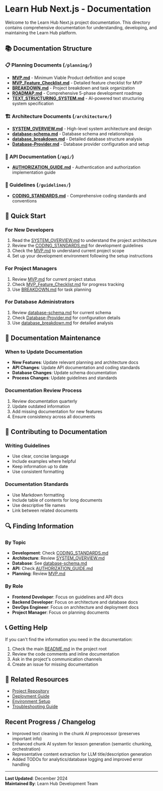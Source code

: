 # Learn Hub Next.js - Documentation

Welcome to the Learn Hub Next.js project documentation. This directory contains comprehensive documentation for understanding, developing, and maintaining the Learn Hub platform.

## 📚 Documentation Structure

### 📋 Planning Documents (`/planning/`)
- **[MVP.md](./planning/MVP.md)** - Minimum Viable Product definition and scope
- **[MVP_Feature_Checklist.md](./planning/MVP_Feature_Checklist.md)** - Detailed feature checklist for MVP
- **[BREAKDOWN.md](./planning/BREAKDOWN.md)** - Project breakdown and task organization
- **[ROADMAP.md](./planning/ROADMAP.md)** - Comprehensive 5-phase development roadmap
- **[TEXT_STRUCTURING_SYSTEM.md](./planning/TEXT_STRUCTURING_SYSTEM.md)** - AI-powered text structuring system specification

### 🏗️ Architecture Documents (`/architecture/`)
- **[SYSTEM_OVERVIEW.md](./architecture/SYSTEM_OVERVIEW.md)** - High-level system architecture and design
- **[database-schema.md](./architecture/database-schema.md)** - Database schema and relationships
- **[database_breakdown.md](./architecture/database_breakdown.md)** - Detailed database structure analysis
- **[Database-Provider.md](./architecture/Database-Provider.md)** - Database provider configuration and setup

### 🔧 API Documentation (`/api/`)
- **[AUTHORIZATION_GUIDE.md](./api/AUTHORIZATION_GUIDE.md)** - Authentication and authorization implementation guide

### 📖 Guidelines (`/guidelines/`)
- **[CODING_STANDARDS.md](./guidelines/CODING_STANDARDS.md)** - Comprehensive coding standards and conventions

## 🚀 Quick Start

### For New Developers
1. Read the [SYSTEM_OVERVIEW.md](./architecture/SYSTEM_OVERVIEW.md) to understand the project architecture
2. Review the [CODING_STANDARDS.md](./guidelines/CODING_STANDARDS.md) for development guidelines
3. Check the [MVP.md](./planning/MVP.md) to understand current project scope
4. Set up your development environment following the setup instructions

### For Project Managers
1. Review [MVP.md](./planning/MVP.md) for current project status
2. Check [MVP_Feature_Checklist.md](./planning/MVP_Feature_Checklist.md) for progress tracking
3. Use [BREAKDOWN.md](./planning/BREAKDOWN.md) for task planning

### For Database Administrators
1. Review [database-schema.md](./architecture/database-schema.md) for current schema
2. Check [Database-Provider.md](./architecture/Database-Provider.md) for configuration details
3. Use [database_breakdown.md](./architecture/database_breakdown.md) for detailed analysis

## 🔄 Documentation Maintenance

### When to Update Documentation
- **New Features**: Update relevant planning and architecture docs
- **API Changes**: Update API documentation and coding standards
- **Database Changes**: Update schema documentation
- **Process Changes**: Update guidelines and standards

### Documentation Review Process
1. Review documentation quarterly
2. Update outdated information
3. Add missing documentation for new features
4. Ensure consistency across all documents

## 📝 Contributing to Documentation

### Writing Guidelines
- Use clear, concise language
- Include examples where helpful
- Keep information up to date
- Use consistent formatting

### Documentation Standards
- Use Markdown formatting
- Include table of contents for long documents
- Use descriptive file names
- Link between related documents

## 🔍 Finding Information

### By Topic
- **Development**: Check [CODING_STANDARDS.md](./guidelines/CODING_STANDARDS.md)
- **Architecture**: Review [SYSTEM_OVERVIEW.md](./architecture/SYSTEM_OVERVIEW.md)
- **Database**: See [database-schema.md](./architecture/database-schema.md)
- **API**: Check [AUTHORIZATION_GUIDE.md](./api/AUTHORIZATION_GUIDE.md)
- **Planning**: Review [MVP.md](./planning/MVP.md)

### By Role
- **Frontend Developer**: Focus on guidelines and API docs
- **Backend Developer**: Focus on architecture and database docs
- **DevOps Engineer**: Focus on architecture and deployment docs
- **Project Manager**: Focus on planning documents

## 📞 Getting Help

If you can't find the information you need in the documentation:

1. Check the main [README.md](../README.md) in the project root
2. Review the code comments and inline documentation
3. Ask in the project's communication channels
4. Create an issue for missing documentation

## 🔗 Related Resources

- [Project Repository](https://github.com/your-org/learn-hub-next)
- [Deployment Guide](../DEPLOYMENT.md)
- [Environment Setup](../SETUP.md)
- [Troubleshooting Guide](../TROUBLESHOOTING.md)

## Recent Progress / Changelog

- Improved text cleaning in the chunk AI preprocessor (preserves important info)
- Enhanced chunk AI system for lesson generation (semantic chunking, orchestration)
- Representative content extraction for LLM title/description generation
- Added TODOs for analytics/database logging and improved error handling

---

**Last Updated**: December 2024  
**Maintained By**: Learn Hub Development Team 